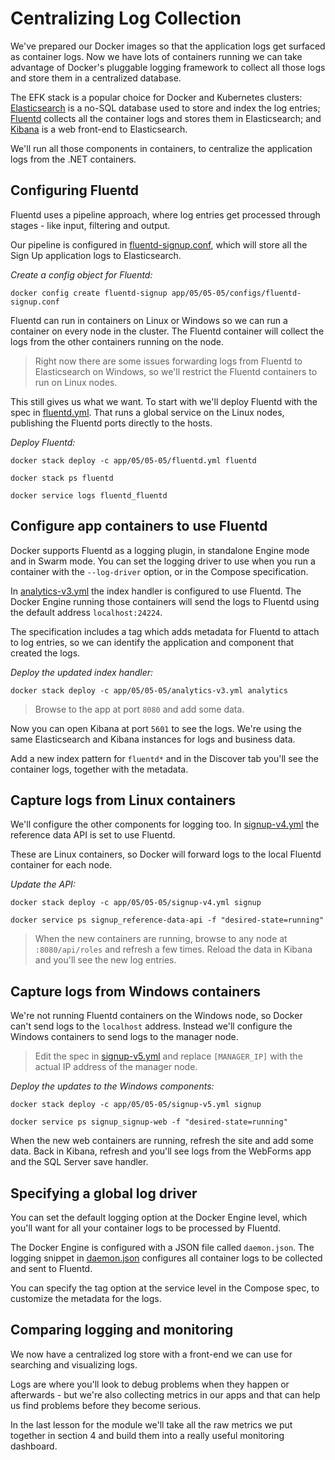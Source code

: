 # Centralizing Log Collection

We've prepared our Docker images so that the application logs get surfaced as container logs. Now we have lots of containers running we can take advantage of Docker's pluggable logging framework to collect all those logs and store them in a centralized database.

The EFK stack is a popular choice for Docker and Kubernetes clusters: [Elasticsearch](https://www.elastic.co/elasticsearch/) is a no-SQL database used to store and index the log entries; [Fluentd](https://www.fluentd.org) collects all the container logs and stores them in Elasticsearch; and [Kibana](https://www.elastic.co/kibana/) is a web front-end to Elasticsearch.

We'll run all those components in containers, to centralize the application logs from the .NET containers.

## Configuring Fluentd

Fluentd uses a pipeline approach, where log entries get processed through stages - like input, filtering and output. 

Our pipeline is configured in [fluentd-signup.conf](../../app/05/05-05/configs/fluentd-signup.conf), which will store all the Sign Up application logs to Elasticsearch.

_Create a config object for Fluentd:_

```
docker config create fluentd-signup app/05/05-05/configs/fluentd-signup.conf
```

Fluentd can run in containers on Linux or Windows so we can run a container on every node in the cluster. The Fluentd container will collect the logs from the other containers running on the node.

> Right now there are some issues forwarding logs from Fluentd to Elasticsearch on Windows, so we'll restrict the Fluentd containers to run on Linux nodes.

This still gives us what we want. To start with we'll deploy Fluentd with the spec in [fluentd.yml](../../app/05/05-05/fluentd.yml). That runs a global service on the Linux nodes, publishing the Fluentd ports directly to the hosts. 

_Deploy Fluentd:_

```
docker stack deploy -c app/05/05-05/fluentd.yml fluentd

docker stack ps fluentd

docker service logs fluentd_fluentd
```

## Configure app containers to use Fluentd

Docker supports Fluentd as a logging plugin, in standalone Engine mode and in Swarm mode. You can set the logging driver to use when you run a container with the `--log-driver` option, or in the Compose specification.

In [analytics-v3.yml](../../app/05/05-05/analytics-v3.yml) the index handler is configured to use Fluentd. The Docker Engine running those containers will send the logs to Fluentd using the default address `localhost:24224`.

The specification includes a tag which adds metadata for Fluentd to attach to log entries, so we can identify the application and component that created the logs.

_Deploy the updated index handler:_

```
docker stack deploy -c app/05/05-05/analytics-v3.yml analytics
```

> Browse to the app at port `8080` and add some data.

Now you can open Kibana at port `5601` to see the logs. We're using the same Elasticsearch and Kibana instances for logs and business data.

Add a new index pattern for `fluentd*` and in the Discover tab you'll see the container logs, together with the metadata.

## Capture logs from Linux containers

We'll configure the other components for logging too. In [signup-v4.yml](../../app/05/05-05/signup-v4.yml) the reference data API is set to use Fluentd.

These are Linux containers, so Docker will forward logs to the local Fluentd container for each node.

_Update the API:_

```
docker stack deploy -c app/05/05-05/signup-v4.yml signup

docker service ps signup_reference-data-api -f "desired-state=running"
```

> When the new containers are running, browse to any node at `:8080/api/roles` and refresh a few times. Reload the data in Kibana and you'll see the new log entries.

## Capture logs from Windows containers

We're not running Fluentd containers on the Windows node, so Docker can't send logs to the `localhost` address. Instead we'll configure the Windows containers to send logs to the manager node.

> Edit the spec in [signup-v5.yml](../../app/05/05-05/signup-v5.yml) and replace `[MANAGER_IP]` with the actual IP address of the manager node.

_Deploy the updates to the Windows components:_

```
docker stack deploy -c app/05/05-05/signup-v5.yml signup

docker service ps signup_signup-web -f "desired-state=running"
```

When the new web containers are running, refresh the site and add some data. Back in Kibana, refresh and you'll see logs from the WebForms app and the SQL Server save handler.

## Specifying a global log driver

You can set the default logging option at the Docker Engine level, which you'll want for all your container logs to be processed by Fluentd.

The Docker Engine is configured with a JSON file called `daemon.json`. The logging snippet in [daemon.json](../../app/05/05-05/node/daemon.json) configures all container logs to be collected and sent to Fluentd.

You can specify the tag option at the service level in the Compose spec, to customize the metadata for the logs.

## Comparing logging and monitoring

We now have a centralized log store with a front-end we can use for searching and visualizing logs. 

Logs are where you'll look to debug problems when they happen or afterwards - but we're also collecting metrics in our apps and that can help us find problems before they become serious.

In the last lesson for the module we'll take all the raw metrics we put together in section 4 and build them into a really useful monitoring dashboard.